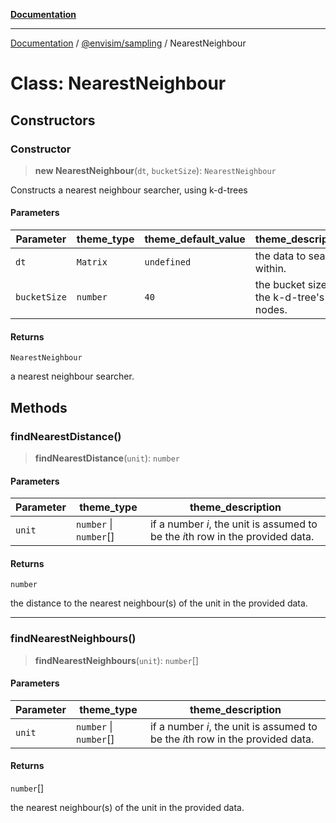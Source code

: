 [**Documentation**](../../../README.md)

---

[Documentation](../../../README.md) / [@envisim/sampling](../README.md) / NearestNeighbour

# Class: NearestNeighbour

## Constructors

### Constructor

> **new NearestNeighbour**(`dt`, `bucketSize`): `NearestNeighbour`

Constructs a nearest neighbour searcher, using k-d-trees

#### Parameters

| Parameter    | theme_type | theme_default_value | theme_description                        |
| ------------ | ---------- | ------------------- | ---------------------------------------- |
| `dt`         | `Matrix`   | `undefined`         | the data to search within.               |
| `bucketSize` | `number`   | `40`                | the bucket size of the k-d-tree's nodes. |

#### Returns

`NearestNeighbour`

a nearest neighbour searcher.

## Methods

### findNearestDistance()

> **findNearestDistance**(`unit`): `number`

#### Parameters

| Parameter | theme_type             | theme_description                                                              |
| --------- | ---------------------- | ------------------------------------------------------------------------------ |
| `unit`    | `number` \| `number`[] | if a number $i$, the unit is assumed to be the $i$th row in the provided data. |

#### Returns

`number`

the distance to the nearest neighbour(s) of the unit in the
provided data.

---

### findNearestNeighbours()

> **findNearestNeighbours**(`unit`): `number`[]

#### Parameters

| Parameter | theme_type             | theme_description                                                              |
| --------- | ---------------------- | ------------------------------------------------------------------------------ |
| `unit`    | `number` \| `number`[] | if a number $i$, the unit is assumed to be the $i$th row in the provided data. |

#### Returns

`number`[]

the nearest neighbour(s) of the unit in the provided data.
